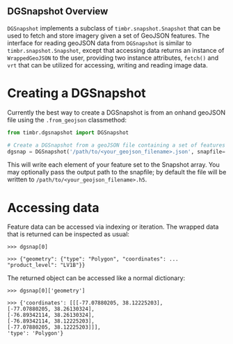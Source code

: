 ## DGSnapshot Overview

`DGSnapshot` implements a subclass of `timbr.snapshot.Snapshot` that can be used to fetch and store imagery given a set of GeoJSON
features. The interface for reading geoJSON data from `DGSnapshot` is similar to `timbr.snapshot.Snapshot`, except that accessing 
data returns an instance of `WrappedGeoJSON` to the user, providing two instance attributes, `fetch()` and `vrt` 
that can be utilized for accessing, writing and reading image data.


# Creating a DGSnapshot

Currently the best way to create a DGSnapshot is from an onhand geoJSON file using the `.from_geojson` classmethod:

```Python
from timbr.dgsnapshot import DGSnapshot

# Create a DGSnapshot from a geoJSON file containing a set of features
dgsnap = DGSnapshot('/path/to/<your_geojson_filename>.json', snapfile='output_snap.h5')
```

This will write each element of your feature set to the Snapshot array. You may optionally pass the output path to the snapfile; 
by default the file will be written to `/path/to/<your_geojson_filename>.h5`.


# Accessing data

Feature data can be accessed via indexing or iteration. The wrapped data that is returned can be inspected as usual:

```
>>> dgsnap[0]

>>> {"geometry": {"type": "Polygon", "coordinates": ... "product_level": "LV1B"}}
```

The returned object can be accessed like a normal dictionary:

```
>>> dgsnap[0]['geometry']

>>> {'coordinates': [[[-77.07880205, 38.12225203],
[-77.07880205, 38.26130324],
[-76.89342114, 38.26130324],
[-76.89342114, 38.12225203],
[-77.07880205, 38.12225203]]],
'type': 'Polygon'}
 ```



